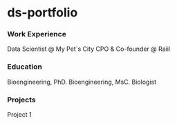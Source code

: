 # ds-portfolio

### Work Experience 

Data Scientist @ My Pet´s City
CPO & Co-founder @ Raiil

### Education

Bioengineering, PhD.
Bioengineering, MsC.
Biologist

### Projects 

Project 1
